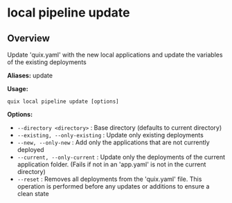# local pipeline update

## Overview

Update 'quix.yaml' with the new local applications and update the variables of the existing deployments

**Aliases:** update

**Usage:**

```
quix local pipeline update [options]
```

**Options:**

- `--directory <directory>` : Base directory (defaults to current directory)
- `--existing, --only-existing` : Update only existing deployments
- `--new, --only-new` : Add only the applications that are not currently deployed
- `--current, --only-current` : Update only the deployments of the current application folder. (Fails if not in an 'app.yaml' is not in the current directory)
- `--reset` : Removes all deployments from the 'quix.yaml' file. This operation is performed before any updates or additions to ensure a clean state

